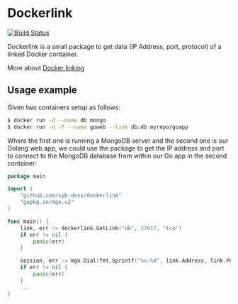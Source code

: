 # Dockerlink 

[![Build Status](https://drone.io/github.com/syb-devs/dockerlink/status.png)](https://drone.io/github.com/syb-devs/dockerlink/latest)

Dockerlink is a small package to get data (IP Address, port, protocol) of a linked Docker container. 

More about [Docker linking](https://docs.docker.com/userguide/dockerlinks/)

## Usage example

Given two containers setup as follows:

```bash
$ docker run -d --name db mongo
$ docker run -d -P --name goweb --link db:db myrepo/goapp
```

Where the first one is running a MongoDB server and the second one is our Golang web app, we could use the package to get the IP address and port to connect to the MongoDB database from within our Go app in the second container:

```go
package main

import (
	"github.com/syb-devs/dockerlink"
	"gopkg.in/mgo.v2"
)

func main() {
	link, err := dockerlink.GetLink("db", 27017, "tcp")
	if err != nil {
		panic(err)
	}

	session, err := mgo.Dial(fmt.Sprintf("%s:%d", link.Address, link.Port))
	if err != nil {
		panic(err)
	}
	...
}
```

